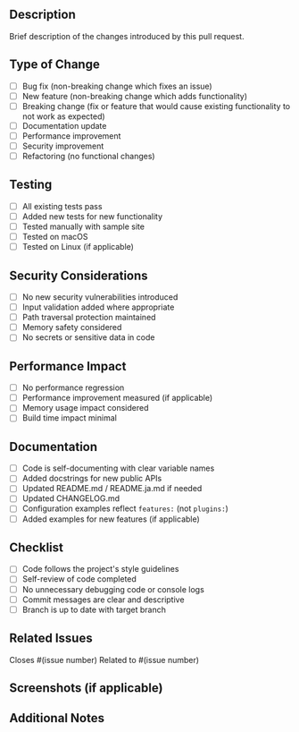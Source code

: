 ## Description

Brief description of the changes introduced by this pull request.

## Type of Change

- [ ] Bug fix (non-breaking change which fixes an issue)
- [ ] New feature (non-breaking change which adds functionality)
- [ ] Breaking change (fix or feature that would cause existing functionality to not work as expected)
- [ ] Documentation update
- [ ] Performance improvement
- [ ] Security improvement
- [ ] Refactoring (no functional changes)

## Testing

- [ ] All existing tests pass
- [ ] Added new tests for new functionality
- [ ] Tested manually with sample site
- [ ] Tested on macOS
- [ ] Tested on Linux (if applicable)

## Security Considerations

- [ ] No new security vulnerabilities introduced
- [ ] Input validation added where appropriate
- [ ] Path traversal protection maintained
- [ ] Memory safety considered
- [ ] No secrets or sensitive data in code

## Performance Impact

- [ ] No performance regression
- [ ] Performance improvement measured (if applicable)
- [ ] Memory usage impact considered
- [ ] Build time impact minimal

## Documentation

- [ ] Code is self-documenting with clear variable names
- [ ] Added docstrings for new public APIs
- [ ] Updated README.md / README.ja.md if needed
- [ ] Updated CHANGELOG.md
- [ ] Configuration examples reflect `features:` (not `plugins:`)
- [ ] Added examples for new features (if applicable)

## Checklist

- [ ] Code follows the project's style guidelines
- [ ] Self-review of code completed
- [ ] No unnecessary debugging code or console logs
- [ ] Commit messages are clear and descriptive
- [ ] Branch is up to date with target branch

## Related Issues

Closes #(issue number)
Related to #(issue number)

## Screenshots (if applicable)

<!-- Add screenshots for UI changes or visual improvements -->

## Additional Notes

<!-- Any additional information, considerations, or context for reviewers -->
